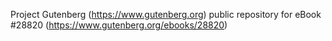 Project Gutenberg (https://www.gutenberg.org) public repository for eBook #28820 (https://www.gutenberg.org/ebooks/28820)
